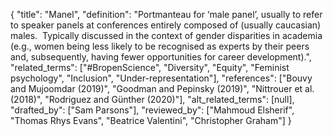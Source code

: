 {
    "title": "Manel",
    "definition": "Portmanteau for ‘male panel’, usually to refer to speaker panels at conferences entirely composed of (usually caucasian) males.  Typically discussed in the context of gender disparities in academia (e.g., women being less likely to be recognised as experts by their peers and, subsequently, having fewer opportunities for career development).",
    "related_terms": ["#BropenScience", "Diversity", "Equity", "Feminist psychology", "Inclusion", "Under-representation"],
    "references": ["Bouvy and Mujoomdar (2019)", "Goodman and Pepinsky (2019)", "Nittrouer et al. (2018)", "Rodriguez and Günther (2020)"],
    "alt_related_terms": [null],
    "drafted_by": ["Sam Parsons"],
    "reviewed_by": ["Mahmoud Elsherif", "Thomas Rhys Evans", "Beatrice Valentini", "Christopher Graham"]
  }
